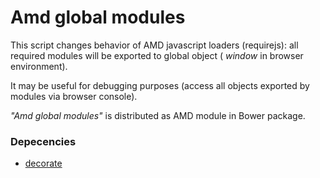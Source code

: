 Amd global modules
==========================

This script changes behavior of AMD javascript loaders (requirejs): all required modules will be exported to global object ( *window* in browser environment).

It may be useful for debugging purposes (access all objects exported by modules via browser console).

*"Amd global modules"* is distributed as AMD module in Bower package.

### Depecencies
* [decorate](https://github.com/Nayjest/decorate)
